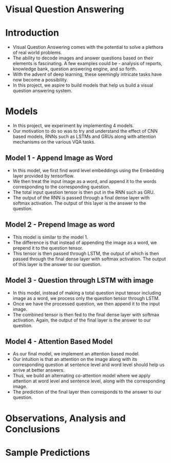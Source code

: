 # Visual Question Answering

# Introduction

- Visual Question Answering comes with the potential to solve a plethora of real world problems.
- The ability to decode images and answer questions based on their elements is fascinating. A few examples could be - analysis of reports, knowledge bank, question answering engine, and so forth. 
- With the advent of deep learning, these seemingly intricate tasks have now become a possibility. 
- In this project, we aspire to build models that help us build a visual question answering system.


# Models 
- In this project, we experiment by implementing 4 models. 
- Our motivation to do so was to try and understand the effect of CNN based models, RNNs such as LSTMs and GRUs along with attention mechanisms on the various VQA tasks.

## Model 1 - Append Image as Word
- In this model, we first find word level embeddings using the Embedding layer provided by tensorflow.
- We then treat the input image as a word, and append it to the words corresponding to the corresponding question.
- The total input question tensor is then put in the RNN such as GRU.
- The output of the RNN is passed through a final dense layer with softmax activation. The output of this layer is the answer to the question.

## Model 2 - Prepend Image as word
- This model is similar to the model 1.
- The difference is that instead of appending the image as a word, we prepend it to the question tensor.
- This tensor is then passed through LSTM, the output of which is then passed through the final dense layer with softmax activation. The output of this layer is the answer to our question.

## Model 3 - Question through LSTM with image
- In this model, instead of making a total question input tensor including image as a word, we process only the question tensor through LSTM. 
- Once we have the processed question, we then append it to the input image.
- The combined tensor is then fed to the final dense layer with softmax activation. Again, the output of the final layer is the answer to our question.

## Model 4 - Attention Based Model
- As our final model, we implement an attention based model. 
- Our intuition is that an attention on the image along with its corresponding question at sentence level and word level should help us arrive at better answers.
- Thus, we build an alternating co-attention model where we apply attention at word level and sentence level, along with the corresponding image. 
- The prediction of the final layer then corresponds to the answer to our question.


# Observations, Analysis and Conclusions

# Sample Predictions

